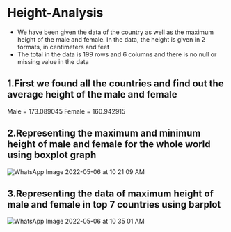 # Height-Analysis
* We have been given the data of the country as well as the maximum height of the male and female. In the data, the height is given in 2 formats, in centimeters and feet
* The total in the data is 199 rows and 6 columns and there is no null or missing value in the data
## 1.First we found all the countries and find out the average height of the male and female
Male = 173.089045   Female = 160.942915

## 2.Representing the maximum and minimum height of male and female for the whole world using boxplot graph
![WhatsApp Image 2022-05-06 at 10 21 09 AM](https://user-images.githubusercontent.com/79190114/167069258-7df806cf-1a05-47c2-810a-ee92c089a36e.jpeg)

## 3.Representing the data of maximum height of male and female in top 7 countries using barplot
![WhatsApp Image 2022-05-06 at 10 35 01 AM](https://user-images.githubusercontent.com/79190114/167070384-26e9f9d0-2791-4d23-8698-170ed0911a99.jpeg)
